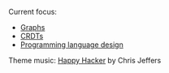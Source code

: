 Current focus:
- [Graphs](https://graphology.github.io/)
- [CRDTs](https://loro.dev/)
- [Programming language design](https://github.com/kesh-lang)

Theme music: [Happy Hacker](https://soundcloud.com/audimprove/happy-hacker) by Chris Jeffers
